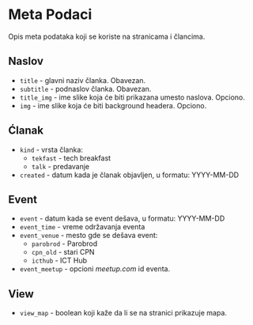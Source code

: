 # Meta Podaci

Opis meta podataka koji se koriste na stranicama i člancima.

## Naslov

+ `title` - glavni naziv članka. Obavezan.
+ `subtitle` - podnaslov članka. Obavezan.
+ `title_img` - ime slike koja će biti prikazana umesto naslova. Opciono.
+ `img` - ime slike koja će biti background headera. Opciono.

## Ćlanak

+ `kind` - vrsta članka:
	+ `tekfast` - tech breakfast
	+ `talk` - predavanje
+ `created` - datum kada je članak objavljen, u formatu: YYYY-MM-DD

## Event

+ `event` - datum kada se event dešava, u formatu: YYYY-MM-DD
+ `event_time` - vreme održavanja eventa
+ `event_venue` - mesto gde se dešava event:
	+ `parobrod` - Parobrod
	+ `cpn_old` - stari CPN
	+ `icthub` - ICT Hub
+ `event_meetup` - opcioni _meetup.com_ id eventa.

## View

+ `view_map` - boolean koji kaže da li se na stranici prikazuje mapa.

